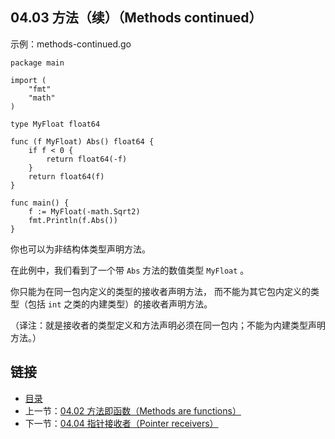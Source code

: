 ## 04.03 方法（续）（Methods continued）

示例：methods-continued.go

    package main

    import (
    	"fmt"
    	"math"
    )

    type MyFloat float64

    func (f MyFloat) Abs() float64 {
    	if f < 0 {
    		return float64(-f)
    	}
    	return float64(f)
    }

    func main() {
    	f := MyFloat(-math.Sqrt2)
    	fmt.Println(f.Abs())
    }

你也可以为非结构体类型声明方法。

在此例中，我们看到了一个带 `Abs` 方法的数值类型 `MyFloat` 。

你只能为在同一包内定义的类型的接收者声明方法， 而不能为其它包内定义的类型（包括 `int` 之类的内建类型）的接收者声明方法。

（译注：就是接收者的类型定义和方法声明必须在同一包内；不能为内建类型声明方法。）

## 链接
* [目录](https://github.com/gnefiy/go-zh/blob/master/tour/directory.md)
* 上一节：[04.02 方法即函数（Methods are functions）](https://github.com/gnefiy/go-zh/blob/master/tour/methods/04.02.md)
* 下一节：[04.04 指针接收者（Pointer receivers）](https://github.com/gnefiy/go-zh/blob/master/tour/methods/04.04.md)
